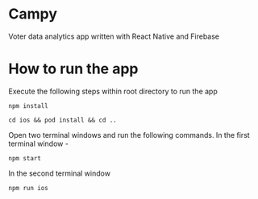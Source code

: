 # Campy
Voter data analytics app written with React Native and Firebase


# How to run the app
Execute the following steps within root directory to run the app

```
npm install
```

```
cd ios && pod install && cd ..
```

Open two terminal windows and run the following commands. In the first terminal window - 
```
npm start 
```
In the second terminal window
```
npm run ios 
```
